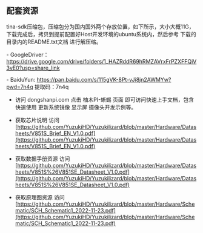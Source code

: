 ## 																										配套资源

tina-sdk压缩包，压缩包分为国内国外两个存放位置，如下所示，大小大概11G，下载完成后，拷贝到提前配置好Host开发环境的ubuntu系统内，然后参考 下载的目录内的README.txt文档 进行解压缩。

\- GoogleDriver： https://drive.google.com/drive/folders/1_HAZRddR69hRMZAVrxFrPZXFFQiV3vE0?usp=share_link

\- BaiduYun:  https://pan.baidu.com/s/115gVK-8Pt-vJi8jn2AWMYw?pwd=7n4q 提取码：7n4q 



* 访问 dongshanpi.com 点击 柚木PI-蜥蜴 页面 即可访问快速上手文档，包含快速使用 更新系统镜像 显示屏 摄像头开发示例等。

* 获取芯片说明 访问 [https://github.com/YuzukiHD/Yuzukilizard/blob/master/Hardware/Datasheets/V851S_Brief_EN_V1.0.pdf](https://github.com/YuzukiHD/Yuzukilizard/blob/master/Hardware/Datasheets/V851S_Brief_EN_V1.0.pdf)
* 获取数据手册资源 访问[https://github.com/YuzukiHD/Yuzukilizard/blob/master/Hardware/Datasheets/V851S%26V851SE_Datasheet_V1.0.pdf](https://github.com/YuzukiHD/Yuzukilizard/blob/master/Hardware/Datasheets/V851S%26V851SE_Datasheet_V1.0.pdf)
* 获取原理图资源 访问[https://github.com/YuzukiHD/Yuzukilizard/blob/master/Hardware/Schematic/SCH_Schematic1_2022-11-23.pdf](https://github.com/YuzukiHD/Yuzukilizard/blob/master/Hardware/Schematic/SCH_Schematic1_2022-11-23.pdf)

